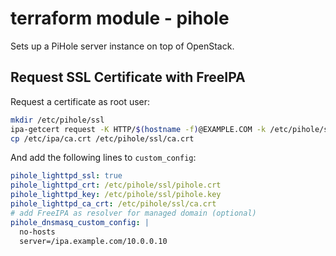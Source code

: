 # terraform module - pihole

Sets up a PiHole server instance on top of OpenStack.

## Request SSL Certificate with FreeIPA

Request a certificate as root user:
```sh
mkdir /etc/pihole/ssl
ipa-getcert request -K HTTP/$(hostname -f)@EXAMPLE.COM -k /etc/pihole/ssl/pihole.key -f /etc/pihole/ssl/pihole.crt -g 4096
cp /etc/ipa/ca.crt /etc/pihole/ssl/ca.crt
```

And add the following lines to `custom_config`:
```yaml
pihole_lighttpd_ssl: true
pihole_lighttpd_crt: /etc/pihole/ssl/pihole.crt
pihole_lighttpd_key: /etc/pihole/ssl/pihole.key
pihole_lighttpd_ca_crt: /etc/pihole/ssl/ca.crt
# add FreeIPA as resolver for managed domain (optional)
pihole_dnsmasq_custom_config: |
  no-hosts
  server=/ipa.example.com/10.0.0.10
```
